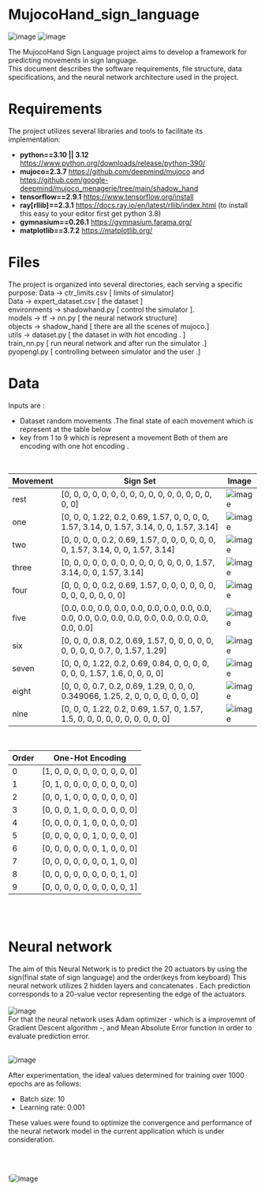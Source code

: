 # MujocoHand_sign_language
  ![image](https://github.com/annaskar/MujocoHand_sign_language/assets/69804667/b1ac5f53-3876-4027-91db-dde79d5997ab)
 ![image](https://github.com/annaskar/MujocoHand_sign_language/assets/69804667/10eb5d7a-0bd1-46ca-9c66-1e689a2f0a91)


The MujocoHand Sign Language project aims to develop a framework for predicting movements in sign language. <br>
This document describes the software requirements, file structure, data specifications, and the neural network architecture used in the project.

# Requirements
The project utilizes several libraries and tools to facilitate its implementation:
* **python==3.10 || 3.12** https://www.python.org/downloads/release/python-390/
* **mujoco=2.3.7** https://github.com/deepmind/mujoco and https://github.com/google-deepmind/mujoco_menagerie/tree/main/shadow_hand 
* **tensorflow==2.9.1** https://www.tensorflow.org/install
* **ray[rllib]==2.3.1** https://docs.ray.io/en/latest/rllib/index.html (to install this easy to your editor first get python 3.8)
* **gymnasium==0.26.1** https://gymnasium.farama.org/
* **matplotlib==3.7.2** https://matplotlib.org/

# Files 
The project is organized into several directories, each serving a specific purpose:
Data &#8594; ctr_limits.csv [ limits of simulator] <br>
Data &#8594; expert_dataset.csv [ the dataset ]      <br>
environments &#8594; shadowhand.py [ control the simulator ]. <br>
models &#8594; tf  &#8594; nn.py [ the neural network structure]  <br>
objects  &#8594; shadow_hand [ there are all the scenes of mujoco.] <br>
utils  &#8594; dataset.py [ the dataset in with hot encoding . ]<br>
train_nn.py [ run neural network and after run the simulator .] <br>
pyopengl.py [ controlling  between simulator and the user .] <br>

# Data
Inputs are : <br>
* Dataset random movements .The final state of each movement which is represent at the table below <br>
* key from 1 to 9 which is represent a movement
Both of them are encoding with one hot encoding .<br>
<br>

| Movement | Sign Set                                |Image                    |
|----------|--------------------------------------------------------|--------------------------|
| rest     | [0, 0, 0, 0, 0, 0, 0, 0, 0, 0, 0, 0, 0, 0, 0, 0, 0, 0] | ![image](https://github.com/annaskar/MujocoHand_sign_language/assets/69804667/9d4a957d-2f21-42c5-96d1-25e070966e71)|
| one      | [0, 0, 0, 1.22, 0.2, 0.69, 1.57, 0, 0, 0, 0, 1.57, 3.14, 0, 1.57, 3.14, 0, 0, 1.57, 3.14] | ![image](https://github.com/annaskar/MujocoHand_sign_language/assets/69804667/2f175643-1e86-4922-96fe-e6c80b89eb13)|
| two      | [0, 0, 0, 0, 0.2, 0.69, 1.57, 0, 0, 0, 0, 0, 0, 0, 1.57, 3.14, 0, 0, 1.57, 3.14] |![image](https://github.com/annaskar/MujocoHand_sign_language/assets/69804667/ca708aba-45f3-4e81-bef6-cc2bc773b4cb)|
| three    | [0, 0, 0, 0, 0, 0, 0, 0, 0, 0, 0, 0, 0, 0, 1.57, 3.14, 0, 0, 1.57, 3.14] |  ![image](https://github.com/annaskar/MujocoHand_sign_language/assets/69804667/4308b40d-ee43-4d88-9bac-805794883523) |
| four     | [0, 0, 0, 0, 0.2, 0.69, 1.57, 0, 0, 0, 0, 0, 0, 0, 0, 0, 0, 0, 0, 0] | ![image](https://github.com/annaskar/MujocoHand_sign_language/assets/69804667/e0d8be8e-5606-44eb-9af6-87c461c8380e)|
| five     | [0.0, 0.0, 0.0, 0.0, 0.0, 0.0, 0.0, 0.0, 0.0, 0.0, 0.0, 0.0, 0.0, 0.0, 0.0, 0.0, 0.0, 0.0, 0.0, 0.0] | ![image](https://github.com/annaskar/MujocoHand_sign_language/assets/69804667/444a13f7-6fc4-47ef-a4c7-1d6c04ef84ad) |
| six      | [0, 0, 0, 0.8, 0.2, 0.69, 1.57, 0, 0, 0, 0, 0, 0, 0, 0, 0, 0.7, 0, 1.57, 1.29] |![image](https://github.com/annaskar/MujocoHand_sign_language/assets/69804667/4765c3a9-2e97-4fdb-a611-1c897b215983)|
| seven    | [0, 0, 0, 1.22, 0.2, 0.69, 0.84, 0, 0, 0, 0, 0, 0, 0, 1.57, 1.6, 0, 0, 0, 0] | ![image](https://github.com/annaskar/MujocoHand_sign_language/assets/69804667/3062fd97-8835-469f-b875-1e2e20770951)|
| eight    | [0, 0, 0, 0.7, 0.2, 0.69, 1.29, 0, 0, 0, 0.349066, 1.25, 2, 0, 0, 0, 0, 0, 0, 0] | ![image](https://github.com/annaskar/MujocoHand_sign_language/assets/69804667/47a360db-5f35-4024-8d02-9e7398535f23)|
| nine     | [0, 0, 0, 1.22, 0.2, 0.69, 1.57, 0, 1.57, 1.5, 0, 0, 0, 0, 0, 0, 0, 0, 0, 0] |![image](https://github.com/annaskar/MujocoHand_sign_language/assets/69804667/ce045f04-33ed-44cc-8f30-df13efba333d)|


</br>

| Order | One-Hot Encoding                      |
|-------|---------------------------------------|
| 0     | [1, 0, 0, 0, 0, 0, 0, 0, 0, 0]        |
| 1     | [0, 1, 0, 0, 0, 0, 0, 0, 0, 0]        |
| 2     | [0, 0, 1, 0, 0, 0, 0, 0, 0, 0]        |
| 3     | [0, 0, 0, 1, 0, 0, 0, 0, 0, 0]        |
| 4     | [0, 0, 0, 0, 1, 0, 0, 0, 0, 0]        |
| 5     | [0, 0, 0, 0, 0, 1, 0, 0, 0, 0]        |
| 6     | [0, 0, 0, 0, 0, 0, 1, 0, 0, 0]        |
| 7     | [0, 0, 0, 0, 0, 0, 0, 1, 0, 0]        |
| 8     | [0, 0, 0, 0, 0, 0, 0, 0, 1, 0]        |
| 9     | [0, 0, 0, 0, 0, 0, 0, 0, 0, 1]        |





 <br> </br>
# Neural network
The aim of this Neural Network is to predict the 20 actuators by using the sign(final state of sign language) and the order(keys from keyboard)
This neural network utilizes 2 hidden layers and concatenates .  Each prediction corresponds to a 20-value vector representing the edge of the actuators.
 <br> </br>
![image](https://github.com/annaskar/MujocoHand_sign_language/assets/69804667/2febac40-23a9-4c0a-babd-33b54b16e587)<br>
For that the neural network uses Adam optimizer - which is a improvemnt of Gradient Descent algorithm -, and Mean Absolute Error function in order to evaluate prediction error.
 <br> </br>

![image](https://github.com/annaskar/MujocoHand_sign_language/assets/69804667/50133716-fbc8-44a2-8e74-c2178439e193) <br>

After experimentation, the ideal values determined for training over 1000 epochs are as follows:

 * Batch size: 10
* Learning rate: 0.001 

These values were found to optimize the convergence and performance of the neural network model in the current application which is  under consideration.

 <br> </br>

!![image](https://github.com/annaskar/MujocoHand_sign_language/assets/69804667/6ae5fc82-6f39-4d7b-8ff6-c95e1834c891)



